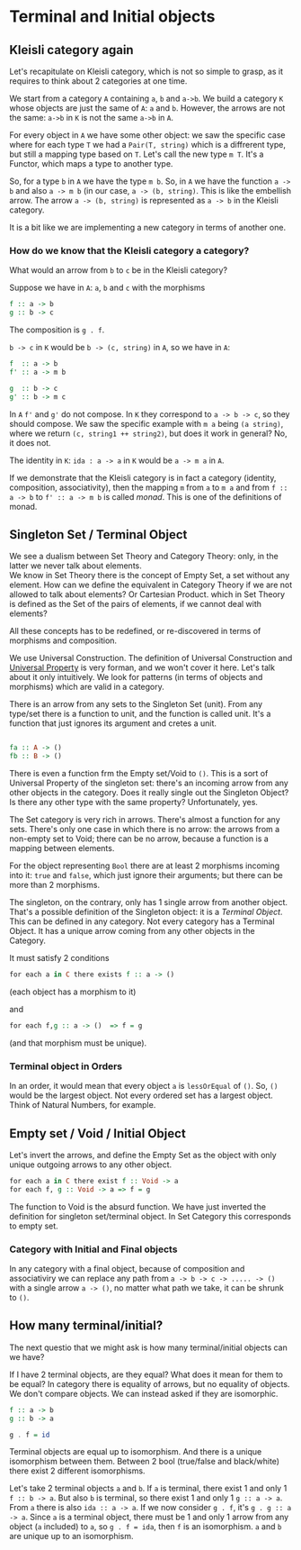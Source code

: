 Terminal and Initial objects
============================

## Kleisli category again
Let's recapitulate on Kleisli category, which is not so simple to grasp, as it requires to think about 2 categories at one time. 

We start from a category `A` containing `a`, `b` and `a->b`. We build a category `K` whose objects are just the same of `A`: `a` and `b`. However, the arrows are not the same: `a->b` in `K` is not the same `a->b` in `A`.

For every object in `A` we have some other object: we saw the specific case where for each type `T` we had a `Pair(T, string)` which is a diffrerent type, but still a mapping type based on `T`. Let's call the new type `m T`. It's a Functor, which maps a type to another type.

So, for a type `b` in `A` we have the type `m b`. So, in `A` we have the function `a -> b` and also `a -> m b` (in our case, `a -> (b, string)`. This is like the embellish arrow. The arrow `a -> (b, string)` is represented as `a -> b` in the Kleisli category.

It is a bit like we are implementing a new category in terms of another one.

### How do we know that the Kleisli category a category?
What would an arrow from `b` to `c` be in the Kleisli category?

Suppose we have in `A`: `a`, `b` and `c` with the morphisms

```haskell
f :: a -> b
g :: b -> c
```

The composition is `g . f`.

`b -> c` in `K` would be `b -> (c, string)` in `A`, so we have in `A`:

```haskell
f  :: a -> b
f' :: a -> m b

g  :: b -> c
g' :: b -> m c
```

In `A` `f'` and `g'` do not compose. In `K` they correspond to `a -> b -> c`, so they should compose. We saw the specific example with `m a` being `(a string)`, where we return `(c, string1 ++ string2)`, but does it work in general? No, it does not.

The identity in `K`: `ida : a -> a` in `K` would be `a -> m a` in `A`.

If we demonstrate that the Kleisli category is in fact a category (identity, composition, associativity), then the mapping `m` from `a` to `m a` and from `f :: a -> b` to `f' :: a -> m b` is called *monad*. This is one of the definitions of monad.


## Singleton Set / Terminal Object
We see a dualism between Set Theory and Category Theory: only, in the latter we never talk about elements.<br/>
We know in Set Theory there is the concept of Empty Set, a set without any element. How can we define the equivalent in Category Theory if we are not allowed to talk about elements? Or Cartesian Product. which in Set Theory is defined as the Set of the pairs of elements, if we cannot deal with elements?

All these concepts has to be redefined, or re-discovered in terms of morphisms and composition.

We use Universal Construction. The definition of Universal Construction and [Universal Property](https://en.wikipedia.org/wiki/Universal_property#) is very forman, and we won't cover it here. Let's talk about it only intuitively. We look for patterns (in terms of objects and morphisms) which are valid in a category.

There is an arrow from any sets to the Singleton Set (unit). From any type/set there is a function to unit, and the function is called unit. It's a function that just ignores its argument and cretes a unit.

```haskell

fa :: A -> ()
fb :: B -> ()
```

There is even a function frm the Empty set/Void to `()`. This is a sort of Universal Property of the singleton set: there's an incoming arrow from any other objects in the category. Does it really single out the Singleton Object? Is there any other type with the same property? Unfortunately, yes.

The Set category is very rich in arrows. There's almost a function for any sets. There's only one case in which there is no arrow: the arrows from a non-empty set to Void; there can be no arrow, because a function is a mapping between elements.

For the object representing `Bool` there are at least 2 morphisms incoming into it: `true` and `false`, which just ignore their arguments; but there can be more than 2 morphisms.

The singleton, on the contrary, only has 1 single arrow from another object. That's a possible definition of the Singleton object: it is a *Terminal Object*. This can be defined in any category. Not every category has a Terminal Object. It has a unique arrow coming from any other objects in the Category.

It must satisfy 2 conditions

```haskell
for each a in C there exists f :: a -> ()
```
(each object has a morphism to it)

and

```haskell
for each f,g :: a -> ()  => f = g
```
(and that morphism must be unique).


### Terminal object in Orders
In an order, it would mean that every object `a` is `lessOrEqual` of `()`. So, `()` would be the largest object. Not every ordered set has a largest object. Think of Natural Numbers, for example.


## Empty set / Void / Initial Object
Let's invert the arrows, and define the Empty Set as the object with only unique outgoing arrows to any other object.

```haskell
for each a in C there exist f :: Void -> a
for each f, g :: Void -> a => f = g
```

The function to Void is the absurd function. We have just inverted the definition for singleton set/terminal object. In Set Category this corresponds to empty set.


### Category with Initial and Final objects
In any category with a final object, because of composition and associativiry we can replace any path from `a -> b -> c -> ..... -> ()` with a single arrow `a -> ()`, no matter what path we take, it can be shrunk to `()`.

## How many terminal/initial?

The next questio that we might ask is how many terminal/initial objects can we have? 

If I have 2 terminal objects, are they equal? What does it mean for them to be equal? In category there is equality of arrows, but no equality of objects. We don't compare objects. We can instead asked if they are isomorphic.
```haskell
f :: a -> b
g :: b -> a

g . f = id
```

Terminal objects are equal up to isomorphism. And there is a unique isomorphism between them. Between 2 bool (true/false and black/white) there exist 2 different isomorphisms.

Let's take 2 terminal objects `a` and `b`. If `a` is terminal, there exist 1 and only 1 `f :: b -> a`.  But also `b` is terminal, so there exist 1 and only 1 `g :: a -> a`. From `a` there is also `ida :: a -> a`. If we now consider `g . f`, it's `g . g :: a -> a`. Since `a` is a terminal object, there must be 1 and only 1 arrow from any object (`a` included) to `a`, so `g . f = ida`, then `f` is an isomorphism. `a` and `b` are unique up to an isomorphism.

